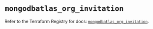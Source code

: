 # `mongodbatlas_org_invitation`

Refer to the Terraform Registry for docs: [`mongodbatlas_org_invitation`](https://registry.terraform.io/providers/mongodb/mongodbatlas/1.38.0/docs/resources/org_invitation).
